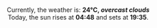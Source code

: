 <p  align="center"><br/>Currently, the weather is: <b> 24°C, <i>overcast clouds</i></b></br>Today, the sun rises at <b>04:48</b> and sets at <b>19:35</b>.</p>